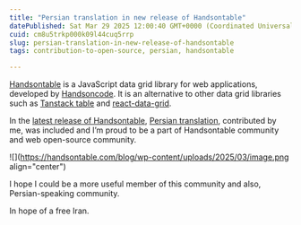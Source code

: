 ```yaml
---
title: "Persian translation in new release of Handsontable"
datePublished: Sat Mar 29 2025 12:00:40 GMT+0000 (Coordinated Universal Time)
cuid: cm8u5trkp000k09l44cuq5rrp
slug: persian-translation-in-new-release-of-handsontable
tags: contribution-to-open-source, persian, handsontable

---
```


[Handsontable](https://handsontable.com/) is a JavaScript data grid library for web applications, developed by [Handsoncode](https://handsoncode.net/about-us). It is an alternative to other data grid libraries such as [Tanstack table](https://tanstack.com/table/) and [react-data-grid](https://adazzle.github.io/react-data-grid/#/CommonFeatures).

In the [latest release of Handsontable](https://handsontable.com/blog/handsontable-15.2.0-stability-improvements), [Persian translation](https://github.com/handsontable/handsontable/pull/11388), contributed by me, was included and I’m proud to be a part of Handsontable community and web open-source community.

![](https://handsontable.com/blog/wp-content/uploads/2025/03/image.png align="center")

I hope I could be a more useful member of this community and also, Persian-speaking community.

In hope of a free Iran.
